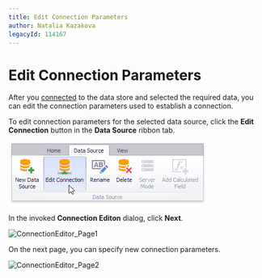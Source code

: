 ```yaml
---
title: Edit Connection Parameters
author: Natalia Kazakova
legacyId: 114167
---
```

# Edit Connection Parameters
After you [connected](../providing-data/connecting-to-sql-databases.md) to the data store and selected the required data, you can edit the connection parameters used to establish a connection.

To edit connection parameters for the selected data source, click the **Edit Connection** button in the **Data Source** ribbon tab.

![EditConnectionButton_Ribbon](../../../images/img118181.png)

In the invoked **Connection Editon** dialog, click **Next**.

![ConnectionEditor_Page1](../../../images/img118182.png)

On the next page, you can specify new connection parameters.

![ConnectionEditor_Page2](../../../images/img118183.png)